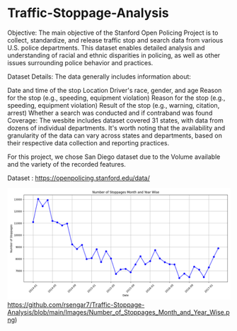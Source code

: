 # Traffic-Stoppage-Analysis

Objective: The main objective of the Stanford Open Policing Project is to collect, standardize, and release traffic stop and search data from various U.S. police departments. This dataset enables detailed analysis and understanding of racial and ethnic disparities in policing, as well as other issues surrounding police behavior and practices.

Dataset Details: The data generally includes information about:

Date and time of the stop
Location
Driver's race, gender, and age
Reason for the stop (e.g., speeding, equipment violation)
Reason for the stop (e.g., speeding, equipment violation)
Result of the stop (e.g., warning, citation, arrest)
Whether a search was conducted and if contraband was found
Coverage: The wesbite includes dataset covered 31 states, with data from dozens of individual departments. It's worth noting that the availability and granularity of the data can vary across states and departments, based on their respective data collection and reporting practices.

For this project, we chose San Diego dataset due to the Volume available and the variety of the recorded features.

Dataset : https://openpolicing.stanford.edu/data/

![Number of Stoppages Month and Year Wise](https://github.com/rsengar7/Traffic-Stoppage-Analysis/blob/main/Images/Number_of_Stoppages_Month_and_Year_Wise.png)https://github.com/rsengar7/Traffic-Stoppage-Analysis/blob/main/Images/Number_of_Stoppages_Month_and_Year_Wise.png)
